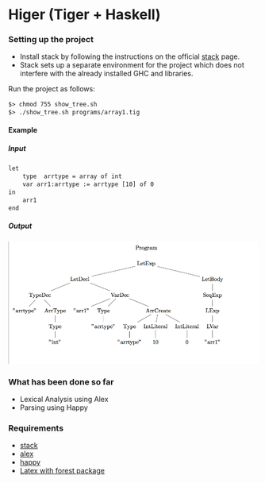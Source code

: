 # Higer (Tiger + Haskell)



### Setting up the project
* Install stack by following the instructions on the official [stack](https://docs.haskellstack.org/en/stable/README/) page. 
* Stack sets up a separate environment for the project which does not interfere with  the already installed GHC and libraries.

Run the project as follows:
```
$> chmod 755 show_tree.sh
$> ./show_tree.sh programs/array1.tig 
```

#### Example 

##### Input
```
let
	type  arrtype = array of int
	var arr1:arrtype := arrtype [10] of 0
in
	arr1
end
```

##### Output
![Example output](misc/ex_out.png)


### What has been done so far
* Lexical Analysis using Alex
* Parsing using Happy


### Requirements
* [stack](https://docs.haskellstack.org/en/stable/README/)
* [alex](https://www.haskell.org/alex/)
* [happy](https://www.haskell.org/happy/)
* [Latex with forest package](https://www.ctan.org/pkg/forest?lang=en)


